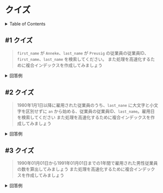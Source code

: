 # クイズ

<!-- START doctoc generated TOC please keep comment here to allow auto update -->
<!-- DON'T EDIT THIS SECTION, INSTEAD RE-RUN doctoc TO UPDATE -->
<details>
<summary>Table of Contents</summary>

- [&#035;1 クイズ](#1-%E3%82%AF%E3%82%A4%E3%82%BA)
- [&#035;2 クイズ](#2-%E3%82%AF%E3%82%A4%E3%82%BA)
- [&#035;3 クイズ](#3-%E3%82%AF%E3%82%A4%E3%82%BA)

</details>
<!-- END doctoc generated TOC please keep comment here to allow auto update -->

## #1 クイズ

> `first_name` が `Anneke`、`last_name` が `Preusig` の従業員の従業員ID、`first_name`、`last_name` を検索してください。
> また処理を高速化するために複合インデックスを作成してみましょう

<details>
<summary>回答例</summary>

作成したクエリは以下になる。

```sql
SELECT emp_no, first_name, last_name
FROM employees
WHERE first_name = 'Anneke'
AND last_name = 'Preusig';
```

高速化のために以下のインデックスを作成する。

```sql
CREATE INDEX fname_lname_idx ON employees (first_name, last_name);
CREATE INDEX lname_fname_idx ON employees (last_name, first_name);
```

このうちクエリを実行すると、`fname_lname_idx` を使用していることがわかる。
（なお `lname_fname_idx` の場合でもクエリコストは全く同じであった。）

```bash
*************************** 1. row ***************************
           id: 1
  select_type: SIMPLE
        table: employees
   partitions: NULL
         type: ref
possible_keys: fname_lname_idx,lname_fname_idx
          key: fname_lname_idx
      key_len: 124
          ref: const,const
         rows: 1
     filtered: 100.00
        Extra: Using index
```

|インデックスなし|fname_lname_idx|lname_fname_idx|
|:--:|:--:|:--:|
|0.0497|0.0003|0.0004|

</details>

## #2 クイズ

> 1980年1月1日以降に雇用された従業員のうち、`last_nane` に大文字と小文字を区別せずに `an` から始める、従業員の従業員ID、`last_name`。雇用日を検索してください
> また処理を高速化するために複合インデックスを作成してみましょう

<details>
<summary>回答例</summary>

作成したクエリは以下になる。

```sql
SELECT emp_no, last_name, hire_date
FROM employees
WHERE last_name LIKE 'an%'
AND hire_date >= '1980-01-01';
```

特徴的な点は MySQL では大文字と小文字の区別をつけない点である。

インデックスを作成するうえで、以下のパターンを試す。

```sql
-- 1
-- インデックスを使用しない
-- 2
CREATE INDEX hdate_lname_idx ON employees (hire_date, last_name);
-- 3
CREATE INDEX lname_hdate_idx ON employees (last_name, hire_date);
```

||インデックスなし|hdate_lname_idx|lname_hdate_idx|
|:--:|:--:|:--:|:--:|
|アクセスタイプ|フルテーブルスキャン|インデックスの範囲検索|インデックスの範囲検索|
|fetch行数見積|298990|149495|2897|
|実行時間|0.0501|0.0476|0.0015|

インデックスの順番には注意が必要である。

</details>

## #3 クイズ

> 1990年01月01日から1991年01月01日までの1年間で雇用された男性従業員の数を算出してみましょう
> また処理を高速化するために複合インデックスを作成してみましょう

<details>
<summary>回答例</summary>
</details>
